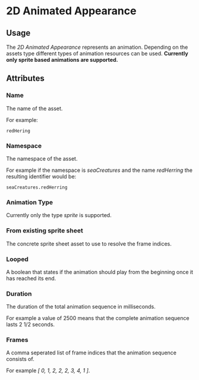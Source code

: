 # 2D Animated Appearance

## Usage

The *2D Animated Appearance* represents an animation. Depending on the assets type different types of animation resources can be used. **Currently only sprite
based animations are supported.**


## Attributes

### Name

The name of the asset.

For example:

<code>redHering</code>


### Namespace

The namespace of the asset.

For example if the namespace is *seaCreatures* and the name *redHerring* the resulting identifier would be:

<code>seaCreatures.redHerring</code>


### Animation Type

Currently only the type *sprite* is supported.


### From existing sprite sheet

The concrete sprite sheet asset to use to resolve the frame indices.


### Looped

A boolean that states if the animation should play from the beginning once it has reached its end.


### Duration

The duration of the total animation sequence in milliseconds.

For example a value of 2500 means that the complete animation sequence lasts 2 1/2 seconds.


### Frames

A comma seperated list of frame indices that the animation sequence consists of.

For example *[ 0, 1, 2, 2, 2, 3, 4, 1 ]*.

